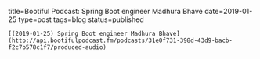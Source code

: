 
title=Bootiful Podcast: Spring Boot engineer Madhura Bhave
date=2019-01-25
type=post
tags=blog
status=published
~~~~~~
[(2019-01-25) Spring Boot engineer Madhura Bhave](http://api.bootifulpodcast.fm/podcasts/31e0f731-398d-43d9-bacb-f2c7b578c1f7/produced-audio) 
            